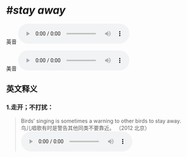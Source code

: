 # ***\#stay away*** 
英音
<audio src="./media/stay away1_AAC.aac" controls="controls"></audio>

美音
<audio src="./media/stay away2_AAC.aac" controls="controls"></audio>



  

英文释义
---
### 1.**走开；不打扰：**  

 > Birds’ singing is sometimes a warning to other birds to stay away.  
 > 鸟儿唱歌有时是警告其他同类不要靠近。  （2012 北京）  
<audio src="./media/stay-4.aac" controls="controls"></audio>


